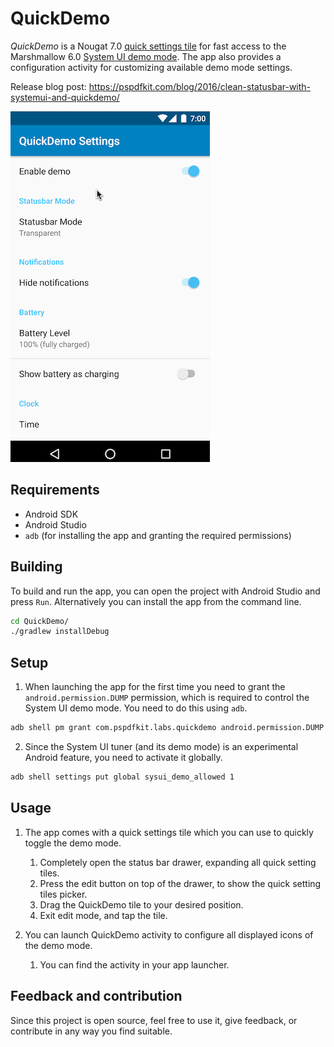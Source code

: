 # QuickDemo

_QuickDemo_ is a Nougat 7.0 [quick settings tile](https://developer.android.com/about/versions/nougat/android-7.0.html#tile_api) for fast access to the Marshmallow 6.0 [System UI demo mode](https://android.googlesource.com/platform/frameworks/base/+/android-6.0.0_r1/packages/SystemUI/docs/demo_mode.md). The app also provides a configuration activity for customizing available demo mode settings.

Release blog post: https://pspdfkit.com/blog/2016/clean-statusbar-with-systemui-and-quickdemo/

![QuickDemo in action](showcase.gif)

## Requirements

* Android SDK
* Android Studio
* `adb` (for installing the app and granting the required permissions)

## Building

To build and run the app, you can open the project with Android Studio and press `Run`. Alternatively you can install the app from the command line.

```bash
cd QuickDemo/
./gradlew installDebug
```

## Setup

1. When launching the app for the first time you need to grant the `android.permission.DUMP` permission, which is required to control the System UI demo mode. You need to do this using `adb`.

  ```bash
  adb shell pm grant com.pspdfkit.labs.quickdemo android.permission.DUMP
  ```

2. Since the System UI tuner (and its demo mode) is an experimental Android feature, you need to activate it globally.

  ```bash
  adb shell settings put global sysui_demo_allowed 1
  ```
  
## Usage

1. The app comes with a quick settings tile which you can use to quickly toggle the demo mode.  
    1. Completely open the status bar drawer, expanding all quick setting tiles.
    2. Press the edit button on top of the drawer, to show the quick setting tiles picker.
    3. Drag the QuickDemo tile to your desired position.
    4. Exit edit mode, and tap the tile.

2. You can launch QuickDemo activity to configure all displayed icons of the demo mode.
    1. You can find the activity in your app launcher.

## Feedback and contribution

Since this project is open source, feel free to use it, give feedback, or contribute in any way you find suitable.
